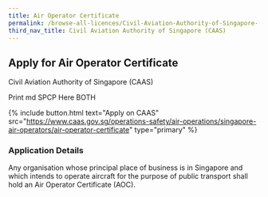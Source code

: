 ```yaml
---
title: Air Operator Certificate
permalink: /browse-all-licences/Civil-Aviation-Authority-of-Singapore-(CAAS)/Air-Operator-Certificate
third_nav_title: Civil Aviation Authority of Singapore (CAAS)
---
```


## Apply for Air Operator Certificate

Civil Aviation Authority of Singapore (CAAS)

Print md SPCP Here BOTH

{% include button.html text="Apply on CAAS" src="https://www.caas.gov.sg/operations-safety/air-operations/singapore-air-operators/air-operator-certificate" type="primary" %}

### Application Details

<p>Any organisation whose principal place of business is in Singapore and which intends to operate aircraft for the purpose of public transport shall hold an Air Operator Certificate (AOC).</p>

